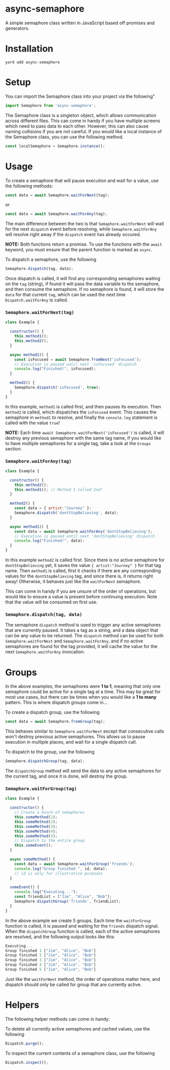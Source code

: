 # async-semaphore
A simple semaphore class written in JavaScript based off promises and generators.

# Installation

```
yard add async-semaphore
```

# Setup

You can import the Semaphore class into your project via the following"

```Javascript
import Semaphore from 'async-semaphore';
```

The Semaphore class is a singleton object, which allows communication across different files. This can come in handy if you have multiple screens which need to pass data to each other. However, this can also cause naming collisions if you are not careful. If you would like a local instance of the Semaphore class, you can use the following method.

```Javascript
const localSemaphore = Semaphore.instance();
```

# Usage

To create a semaphore that will pause execution and wait for a value, use the following methods:

```Javascript
const data = await Semaphore.waitForNext(tag);
```
or
```Javascript
const data = await Semaphore.waitForAny(tag);
```

The main difference between the two is that `Semaphore.waitForNext` will wait for the next `dispatch` event before resolving, while `Semaphore.waitForAny` will resolve right away if the `dispatch` event has already occured.

<b>NOTE:</b> Both functions return a promise. To use the functions with the `await` keyword, you must ensure that the parent function is marked as `async`.

To dispatch a semaphore, use the following

```Javascript
Semaphore.dispatch(tag, data);
```

Once dispatch is called, it will find any corresponding semaphores waiting on the `tag` (string), if found it will pass the data variable to the semaphore, and then consume the semaphore. If no semaphore is found, it will store the `data` for that current `tag`, which can be used the next time `Dispatch.waitForAny` is called.

### `Semaphore.waitForNext(tag)`


```Javascript
class Example {

  constructor() {
    this.method1();
    this.method2();
  }

  async method1() {
    const isFocused = await Semaphore.fromNext('isFocused');
    // Execution is paused until next 'isFocused' dispatch
    console.log("Finished!", isFocused);
  }

  method2() {
    Semaphore.dispatch('isFocused', true);
  }
}
```
In this example, `method1` is called first, and then pauses its execution. Then `method2` is called, which dispatches the `isFocused` event. This causes the semaphore in `method1` to resolve, and finally the `console.log` statement is called with the value `true`!

<b>NOTE:</b> Each time `await Semaphore.waitForNext('isFocused')` is called, it will destroy any previous semaphore with the same tag name, if you would like to have multiple semaphores for a single tag, take a look at the `Groups` section.

### `Semaphore.waitForAny(tag)`

```Javascript
class Example {

  constructor() {
    this.method2();
    this.method1(); // Method 1 called 2nd!
  }

  method2() {
    const data = { artist:"Journey" };
    Semaphore.dispatch('dontStopBelieving', data);
  }

  async method1() {
    const data = await Semaphore.waitForAny('dontStopBelieving');
    // Execution is paused until next 'dontStopBelieving' dispatch
    console.log("Finished!", data);
  }
}
```

In this example `method2` is called first. Since there is no active semaphore for `dontStopBelieving` yet, it saves the value `{ artist:"Journey" }` for that tag name. Then `method1` is called, first it checks if there are any corresponding values for the `dontStopBelieving` tag, and since there is, it returns right away! Otherwise, it behaves just like the `waitForNext` semaphore.

This can come in handy if you are unsure of the order of operations, but would like to ensure a value is present before continuing execution. Note that the value will be consumed on first use.

### `Semaphore.dispatch(tag, data)`

The semaphore `dispatch` method is used to trigger any active semaphores that are currently paused. It takes a tag as a string, and a data object that can be any value to be returned. The `dispatch` method can be used for both `Semaphore.waitForNext` and `Semaphore.waitForAny`, and if no active semaphores are found for the tag provided, it will cache the value for the next `Semaphore.waitForAny` invocation.

# Groups

In the above examples, the semaphores were <b>1 to 1</b>, meaning that only one semaphore could be active for a single tag at a time. This may be great for most use cases, but there can be times when you would like a <b>1 to many</b> pattern. This is where dispatch groups come in...

To create a dispatch group, use the following

```Javascript
const data = await Semaphore.fromGroup(tag);
```

This behaves similar to `Semaphore.waitForNext` except that consecutive calls won't destroy previous active semaphores. This allows us to pause execution in multiple places, and wait for a single dispatch call.

To dispatch to the group, use the following

```Javascript
Semaphore.dispatchGroup(tag, data);
```

The `dispatchGroup` method will send the data to any active semaphores for the current tag, and once it is done, will destroy the group.

### `Semaphore.waitForGroup(tag)`

```Javascript
class Example {

  constructor() {
    // Create a bunch of semaphores
    this.someMethod(1);
    this.someMethod(2);
    this.someMethod(3);
    this.someMethod(4);
    this.someMethod(5);
    // Dispatch to the entire group
    this.someEvent();
  }

  async someMethod() {
    const data = await Semaphore.waitForGroup('friends');
    console.log("Group finished ", id, data);
    // id is only for illustrative purposes
  }

  someEvent() {
    console.log("Executing...");
    const friendList = ["Jim", "Alice", "Bob"];
    Semaphore.dispatchGroup('friends', friendList);
  }
}
```

In the above example we create 5 groups. Each time the `waitForGroup` function is called, it is paused and waiting for the `friends` dispatch signal. When the `dispatchGroup` function is called, each of the active semaphores are resolved, and the following output looks like this:

```Javascript
Executing...
Group finished 1 ["Jim", "Alice", "Bob"]
Group finished 2 ["Jim", "Alice", "Bob"]
Group finished 3 ["Jim", "Alice", "Bob"]
Group finished 4 ["Jim", "Alice", "Bob"]
Group finished 5 ["Jim", "Alice", "Bob"]
```

Just like the `waitForNext` method, the order of operations matter here, and dispatch should only be called for group that are currently active.

# Helpers

The following helper methods can come in handy:

To delete all currently active semaphores and cached values, use the following

```Javascript
Dispatch.purge();
```

To inspect the current contents of a semaphore class, use the following
```Javascript
Dispatch.inspect();
```
